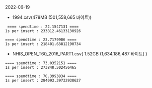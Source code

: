 

2022-06-19
* 1994.csv(478MB (501,558,665 바이트))

```
 ==== spendtime : 22.1547131 ====
1s per insert : 233812.46133130926

==== spendtime : 23.7179906 ====
1s per insert : 218401.63812190734
```

* NHIS_OPEN_T60_2016_PART1.csv( 1.52GB (1,634,186,487 바이트) )

```
==== spendtime : 73.0352151 ====
1s per insert : 273840.502456465

==== spendtime : 70.3993834 ====
1s per insert : 284093.39732938627
```